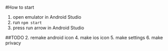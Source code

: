 #How to start

1. open emulator in Android Studio
2. run `npm start`
3. press run arrow in Android Studio

##TODO
2. remake android icon
4. make ios icon
5. make settings
6. make privacy
